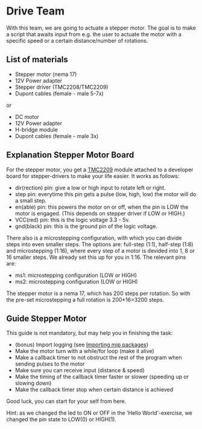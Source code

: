 # Drive Team

With this team, we are going to actuate a stepper motor. The goal is to make a script that awaits input from e.g. the
user to actuate the motor with a specific speed or a certain distance/number of rotations.

## List of materials

- Stepper motor (nema 17)
- 12V Power adapter
- Stepper driver (TMC2208/TMC2209)
- Dupont cables (female - male 5-7x)

or

- DC motor
- 12V Power adapter
- H-bridge module
- Dupont cables (female - male 3x)

## Explanation Stepper Motor Board

For the stepper motor, you get a [TMC2209](https://learn.watterott.com/silentstepstick/pinconfig/tmc2209/) module
attached to a developer board for stepper-drivers to make your life easier. It works as follows:

- dir(rection) pin: give a low or high input to rotate left or right.
- step pin: everytime this pin gets a pulse (low, high, low) the motor will do a small step.
- en(able) pin: this powers the motor on or off, when the pin is LOW the motor is engaged. (This depends on stepper
  driver if LOW or HIGH.)
- VCC(red) pin: this is the logic voltage 3.3 - 5v.
- gnd(black) pin: this is the ground pin of the logic voltage.

There also is a microstepping configuration, with which you can divide steps into even smaller steps. The options are:
full-step (1:1), half-step (1:8) and microstepping (1:16), where every step of a motor is devided into 1, 8 or 16
smaller steps. We already set this up for you in 1:16. The relevant pins are:

- ms1: microstepping configuration (LOW or HIGH)
- ms2: microstepping configuration (LOW or HIGH)

The stepper motor is a nema 17, which has 200 steps per rotation. So with the pre-set microstepping a full rotation is
200*16=3200 steps.

## Guide Stepper Motor

This guide is not mandatory, but may help you in finishing the task:

- (bonus) Import logging (see [Importing mip packages](https://github.com/Raytesnel/micropython_ordina/blob/main/README.md#other-libraries))
- Make the motor turn with a while/for loop (make it alive)
- Make a callback timer to not obstruct the rest of the program when sending pulses to the motor
- Make sure you can receive input (distance & speed)
- Make the timing of the callback timer faster or slower (speeding up or slowing down)
- Make the callback timer stop when certain distance is achieved

Good luck, you can start for your self from here.

Hint: as we changed the led to ON or OFF in the 'Hello World'-exercise, we changed the pin state to LOW(0) or HIGH(1).

[//]: # (## done? try the DC motor)

[//]: # (DC motor works with a continously current instead of steps for movement. )

[//]: # (put power on the dc and it wil rotate. reverse the + and ground and it will reverse. )

[//]: # (PWM&#40;pulse-width modulation&#41; and it will change speed.)

[//]: # (to make the reversing of the + and ground easier you can use the H-bridge )

[//]: # (to reverse the rotation or stop it in total)

